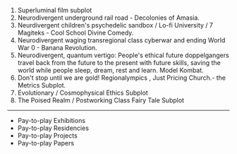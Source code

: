 1. Superluminal film subplot
2. Neurodivergent underground rail road - Decolonies of Amasia.
3. Neurdivergent children's psychedelic sandbox / Lo-fi University / 7 Magiteks - Cool School Divine Comedy.
4. Neurodivergent waging transregional class cyberwar and ending World War 0 - Banana Revolution.
5. Neurodivergent, quantum vertigo: People's ethical future doppelgangers travel back from the future to the present with future skills, saving the world while people sleep, dream, rest and learn. Model Kombat.
6. Don't stop until we are gold! Regionalympics , Just Pricing Church.- the Metrics Subplot.
7. Evolutionary / Cosmophysical Ethics Subplot
8. The Poised Realm / Postworking Class Fairy Tale Subplot

----
- Pay-to-play Exhibitions
- Pay-to-play Residencies
- Pay-to-play Projects
- Pay-to-play Papers